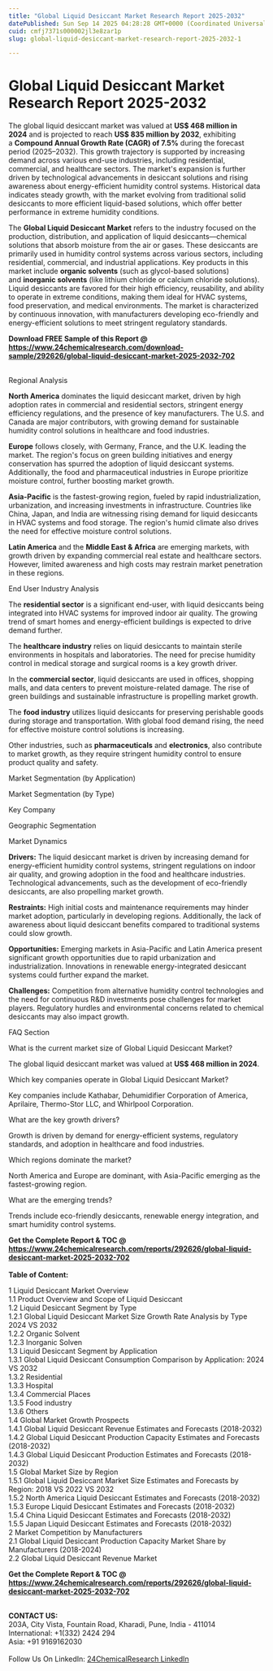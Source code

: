 ```yaml
---
title: "Global Liquid Desiccant Market Research Report 2025-2032"
datePublished: Sun Sep 14 2025 04:28:28 GMT+0000 (Coordinated Universal Time)
cuid: cmfj7371s000002jl3e8zar1p
slug: global-liquid-desiccant-market-research-report-2025-2032-1

---
```


# Global Liquid Desiccant Market Research Report 2025-2032

<p>The global liquid desiccant market was valued at <strong>US$ 468 million in 2024</strong> and is projected to reach <strong>US$ 835 million by 2032</strong>, exhibiting a <strong>Compound Annual Growth Rate (CAGR) of 7.5%</strong> during the forecast period (2025–2032). This growth trajectory is supported by increasing demand across various end-use industries, including residential, commercial, and healthcare sectors. The market's expansion is further driven by technological advancements in desiccant solutions and rising awareness about energy-efficient humidity control systems. Historical data indicates steady growth, with the market evolving from traditional solid desiccants to more efficient liquid-based solutions, which offer better performance in extreme humidity conditions.</p><p>
</p><p>The <strong>Global Liquid Desiccant Market</strong> refers to the industry focused on the production, distribution, and application of liquid desiccants—chemical solutions that absorb moisture from the air or gases. These desiccants are primarily used in humidity control systems across various sectors, including residential, commercial, and industrial applications. Key products in this market include <strong>organic solvents</strong> (such as glycol-based solutions) and <strong>inorganic solvents</strong> (like lithium chloride or calcium chloride solutions). Liquid desiccants are favored for their high efficiency, reusability, and ability to operate in extreme conditions, making them ideal for HVAC systems, food preservation, and medical environments. The market is characterized by continuous innovation, with manufacturers developing eco-friendly and energy-efficient solutions to meet stringent regulatory standards.</p><div><b>Download FREE Sample of this Report @ 
            <a href="https://www.24chemicalresearch.com/download-sample/292626/global-liquid-desiccant-market-2025-2032-702">
            https://www.24chemicalresearch.com/download-sample/292626/global-liquid-desiccant-market-2025-2032-702</a></b></div><br><p>
Regional Analysis</p><p>
</p><p><strong>North America</strong> dominates the liquid desiccant market, driven by high adoption rates in commercial and residential sectors, stringent energy efficiency regulations, and the presence of key manufacturers. The U.S. and Canada are major contributors, with growing demand for sustainable humidity control solutions in healthcare and food industries.</p><p>
</p><p><strong>Europe</strong> follows closely, with Germany, France, and the U.K. leading the market. The region's focus on green building initiatives and energy conservation has spurred the adoption of liquid desiccant systems. Additionally, the food and pharmaceutical industries in Europe prioritize moisture control, further boosting market growth.</p><p>
</p><p><strong>Asia-Pacific</strong> is the fastest-growing region, fueled by rapid industrialization, urbanization, and increasing investments in infrastructure. Countries like China, Japan, and India are witnessing rising demand for liquid desiccants in HVAC systems and food storage. The region's humid climate also drives the need for effective moisture control solutions.</p><p>
</p><p><strong>Latin America</strong> and the <strong>Middle East &amp; Africa</strong> are emerging markets, with growth driven by expanding commercial real estate and healthcare sectors. However, limited awareness and high costs may restrain market penetration in these regions.</p><p>
End User Industry Analysis</p><p>
</p><p>The <strong>residential sector</strong> is a significant end-user, with liquid desiccants being integrated into HVAC systems for improved indoor air quality. The growing trend of smart homes and energy-efficient buildings is expected to drive demand further.</p><p>
</p><p>The <strong>healthcare industry</strong> relies on liquid desiccants to maintain sterile environments in hospitals and laboratories. The need for precise humidity control in medical storage and surgical rooms is a key growth driver.</p><p>
</p><p>In the <strong>commercial sector</strong>, liquid desiccants are used in offices, shopping malls, and data centers to prevent moisture-related damage. The rise of green buildings and sustainable infrastructure is propelling market growth.</p><p>
</p><p>The <strong>food industry</strong> utilizes liquid desiccants for preserving perishable goods during storage and transportation. With global food demand rising, the need for effective moisture control solutions is increasing.</p><p>
</p><p>Other industries, such as <strong>pharmaceuticals</strong> and <strong>electronics</strong>, also contribute to market growth, as they require stringent humidity control to ensure product quality and safety.</p><p>
Market Segmentation (by Application)</p><p>
</p><p>
Market Segmentation (by Type)</p><p>
</p><p>
Key Company</p><p>
</p><p>
Geographic Segmentation</p><p>
</p><p>
Market Dynamics</p><p>
</p><p><strong>Drivers:</strong> The liquid desiccant market is driven by increasing demand for energy-efficient humidity control systems, stringent regulations on indoor air quality, and growing adoption in the food and healthcare industries. Technological advancements, such as the development of eco-friendly desiccants, are also propelling market growth.</p><p>
</p><p><strong>Restraints:</strong> High initial costs and maintenance requirements may hinder market adoption, particularly in developing regions. Additionally, the lack of awareness about liquid desiccant benefits compared to traditional systems could slow growth.</p><p>
</p><p><strong>Opportunities:</strong> Emerging markets in Asia-Pacific and Latin America present significant growth opportunities due to rapid urbanization and industrialization. Innovations in renewable energy-integrated desiccant systems could further expand the market.</p><p>
</p><p><strong>Challenges:</strong> Competition from alternative humidity control technologies and the need for continuous R&amp;D investments pose challenges for market players. Regulatory hurdles and environmental concerns related to chemical desiccants may also impact growth.</p><p>
FAQ Section</p><p>
What is the current market size of Global Liquid Desiccant Market?</p><p>
</p><p>The global liquid desiccant market was valued at <strong>US$ 468 million in 2024</strong>.</p><p>
Which key companies operate in Global Liquid Desiccant Market?</p><p>
</p><p>Key companies include Kathabar, Dehumidifier Corporation of America, Aprilaire, Thermo-Stor LLC, and Whirlpool Corporation.</p><p>
What are the key growth drivers?</p><p>
</p><p>Growth is driven by demand for energy-efficient systems, regulatory standards, and adoption in healthcare and food industries.</p><p>
Which regions dominate the market?</p><p>
</p><p>North America and Europe are dominant, with Asia-Pacific emerging as the fastest-growing region.</p><p>
What are the emerging trends?</p><p>
</p><p>Trends include eco-friendly desiccants, renewable energy integration, and smart humidity control systems.</p>

<div><b>Get the Complete Report & TOC @ 
            <a href="https://www.24chemicalresearch.com/reports/292626/global-liquid-desiccant-market-2025-2032-702">
            https://www.24chemicalresearch.com/reports/292626/global-liquid-desiccant-market-2025-2032-702</a></b></div><br>
            <b>Table of Content:</b><p>1 Liquid Desiccant Market Overview<br />
    1.1 Product Overview and Scope of Liquid Desiccant<br />
    1.2 Liquid Desiccant Segment by Type<br />
        1.2.1 Global Liquid Desiccant Market Size Growth Rate Analysis by Type 2024 VS 2032<br />
        1.2.2 Organic Solvent<br />
        1.2.3 Inorganic Solven<br />
    1.3 Liquid Desiccant Segment by Application<br />
        1.3.1 Global Liquid Desiccant Consumption Comparison by Application: 2024 VS 2032<br />
        1.3.2 Residential<br />
        1.3.3 Hospital<br />
        1.3.4 Commercial Places<br />
        1.3.5 Food industry<br />
        1.3.6 Others<br />
    1.4 Global Market Growth Prospects<br />
        1.4.1 Global Liquid Desiccant Revenue Estimates and Forecasts (2018-2032)<br />
        1.4.2 Global Liquid Desiccant Production Capacity Estimates and Forecasts (2018-2032)<br />
        1.4.3 Global Liquid Desiccant Production Estimates and Forecasts (2018-2032)<br />
    1.5 Global Market Size by Region<br />
        1.5.1 Global Liquid Desiccant Market Size Estimates and Forecasts by Region: 2018 VS 2022 VS 2032<br />
        1.5.2 North America Liquid Desiccant Estimates and Forecasts (2018-2032)<br />
        1.5.3 Europe Liquid Desiccant Estimates and Forecasts (2018-2032)<br />
        1.5.4 China Liquid Desiccant Estimates and Forecasts (2018-2032)<br />
        1.5.5 Japan Liquid Desiccant Estimates and Forecasts (2018-2032)<br />
2 Market Competition by Manufacturers<br />
    2.1 Global Liquid Desiccant Production Capacity Market Share by Manufacturers (2018-2024)<br />
    2.2 Global Liquid Desiccant Revenue Market </p>

<div><b>Get the Complete Report & TOC @ 
            <a href="https://www.24chemicalresearch.com/reports/292626/global-liquid-desiccant-market-2025-2032-702">
            https://www.24chemicalresearch.com/reports/292626/global-liquid-desiccant-market-2025-2032-702</a></b></div><br>

<b>CONTACT US:</b><br>
            203A, City Vista, Fountain Road, Kharadi, Pune, India - 411014<br>
            International: +1(332) 2424 294<br>
            Asia: +91 9169162030 <br><br>
            Follow Us On LinkedIn: <a href="https://www.linkedin.com/company/24chemicalresearch/">24ChemicalResearch LinkedIn</a>